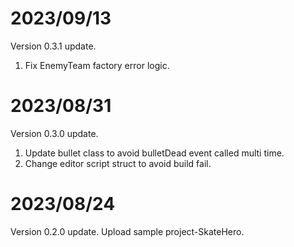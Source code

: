 # 2023/09/13
Version 0.3.1 update.
1. Fix EnemyTeam factory error logic.

# 2023/08/31
Version 0.3.0 update.
1. Update bullet class to avoid bulletDead event called multi time.
2. Change editor script struct to avoid build fail.

# 2023/08/24
Version 0.2.0 update.
Upload sample project-SkateHero.